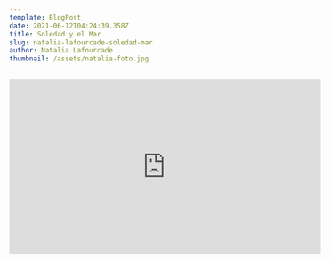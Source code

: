 ```yaml
---
template: BlogPost
date: 2021-06-12T04:24:39.358Z
title: Soledad y el Mar
slug: natalia-lafourcade-soledad-mar
author: Natalia Lafourcade
thumbnail: /assets/natalia-foto.jpg
---
```

<iframe width="560" height="315" src="https://www.youtube.com/embed/gd4jntP0tco" frameborder="0" allow="accelerometer; autoplay; encrypted-media; gyroscope; picture-in-picture" allowfullscreen></iframe>